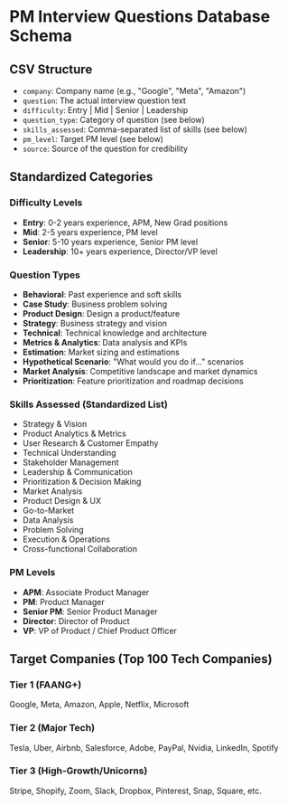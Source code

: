 # PM Interview Questions Database Schema

## CSV Structure
- `company`: Company name (e.g., "Google", "Meta", "Amazon")
- `question`: The actual interview question text
- `difficulty`: Entry | Mid | Senior | Leadership
- `question_type`: Category of question (see below)
- `skills_assessed`: Comma-separated list of skills (see below)
- `pm_level`: Target PM level (see below)
- `source`: Source of the question for credibility

## Standardized Categories

### Difficulty Levels
- **Entry**: 0-2 years experience, APM, New Grad positions
- **Mid**: 2-5 years experience, PM level
- **Senior**: 5-10 years experience, Senior PM level  
- **Leadership**: 10+ years experience, Director/VP level

### Question Types
- **Behavioral**: Past experience and soft skills
- **Case Study**: Business problem solving
- **Product Design**: Design a product/feature
- **Strategy**: Business strategy and vision
- **Technical**: Technical knowledge and architecture
- **Metrics & Analytics**: Data analysis and KPIs
- **Estimation**: Market sizing and estimations
- **Hypothetical Scenario**: "What would you do if..." scenarios
- **Market Analysis**: Competitive landscape and market dynamics
- **Prioritization**: Feature prioritization and roadmap decisions

### Skills Assessed (Standardized List)
- Strategy & Vision
- Product Analytics & Metrics
- User Research & Customer Empathy
- Technical Understanding
- Stakeholder Management
- Leadership & Communication
- Prioritization & Decision Making
- Market Analysis
- Product Design & UX
- Go-to-Market
- Data Analysis
- Problem Solving
- Execution & Operations
- Cross-functional Collaboration

### PM Levels
- **APM**: Associate Product Manager
- **PM**: Product Manager
- **Senior PM**: Senior Product Manager
- **Director**: Director of Product
- **VP**: VP of Product / Chief Product Officer

## Target Companies (Top 100 Tech Companies)

### Tier 1 (FAANG+)
Google, Meta, Amazon, Apple, Netflix, Microsoft

### Tier 2 (Major Tech)
Tesla, Uber, Airbnb, Salesforce, Adobe, PayPal, Nvidia, LinkedIn, Spotify

### Tier 3 (High-Growth/Unicorns)
Stripe, Shopify, Zoom, Slack, Dropbox, Pinterest, Snap, Square, etc.